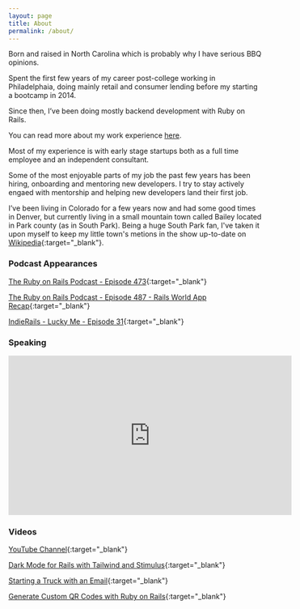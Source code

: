 ```yaml
---
layout: page
title: About
permalink: /about/
---
```

Born and raised in North Carolina which is probably why I have serious BBQ opinions.

Spent the first few years of my career post-college working in Philadelphaia, doing mainly retail and consumer lending before my starting a bootcamp in 2014.

Since then, I’ve been doing mostly backend development with Ruby on Rails.

You can read more about my work experience [here](/work).

Most of my experience is with early stage startups both as a full time employee and an independent consultant.

Some of the most enjoyable parts of my job the past few years has been hiring, onboarding and mentoring new developers.  I try to stay actively engaed with mentorship and helping new developers land their first job.

I’ve been living in Colorado for a few years now and had some good times in Denver, but currently living in a small mountain town called Bailey located in Park county (as in South Park). Being a huge South Park fan, I've taken it upon myself to keep my little town's metions in the show up-to-date on [Wikipedia](https://en.wikipedia.org/wiki/Bailey,_Colorado#In_popular_culture){:target="_blank"}.

### Podcast Appearances
[The Ruby on Rails Podcast - Episode 473](https://www.therubyonrailspodcast.com/473){:target="_blank"}

[The Ruby on Rails Podcast - Episode 487 - Rails World App Recap](https://www.therubyonrailspodcast.com/487){:target="_blank"}

[IndieRails - Lucky Me - Episode 31](https://www.indierails.com/31){:target="_blank"}


### Speaking
<iframe width="560" height="315" src="https://www.youtube.com/embed/i-RwxAVMP-k?si=82DMLkcxEThrOMJV" title="YouTube video player" frameborder="0" allow="accelerometer; autoplay; clipboard-write; encrypted-media; gyroscope; picture-in-picture; web-share" referrerpolicy="strict-origin-when-cross-origin" allowfullscreen></iframe>

### Videos
[YouTube Channel](https://youtube.com/@coloradocodes?si=rViwMcfn8oGVY-q2){:target="_blank"}

[Dark Mode for Rails with Tailwind and Stimulus](https://youtu.be/gLpBdBvXcPg?si=W87dxILAriMACFB_){:target="_blank"}

[Starting a Truck with an Email](https://youtu.be/xC-V_aBjmnw?si=uogljJ2w8eLQew8X){:target="_blank"}

[Generate Custom QR Codes with Ruby on Rails](https://youtu.be/i9EcMnrXuq8?si=s2xU1ZuINpnryyr_){:target="_blank"}

<!-- In my free time I like to fly fish, work on perfecting my Carolina Style BBQ and and hunt hard to find whiskey. -->

<!-- If you want to know anything else, just ask! -->
<script async data-uid="24351f7dcb" src="https://codynorman.ck.page/24351f7dcb/index.js"></script>
